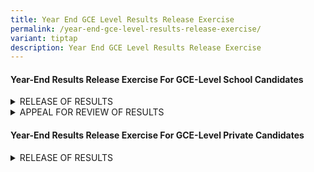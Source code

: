 ```yaml
---
title: Year End GCE Level Results Release Exercise
permalink: /year-end-gce-level-results-release-exercise/
variant: tiptap
description: Year End GCE Level Results Release Exercise
---
```

<h4><strong>Year-End Results Release Exercise For GCE-Level School Candidates</strong></h4>
<div data-type="detailGroup" class="isomer-accordion isomer-accordion-white">
<details class="isomer-details">
<summary>RELEASE OF RESULTS</summary>
<div data-type="detailsContent" class="isomer-details-content">
<p></p>
<p>The date of the Year-End results release exercise for your examinations
will be announced by your schools closer to the date of the exercise each
year. Prior to the announcement, you can refer to the tentative dates of
the exercise on&nbsp;<a href="https://www.seab.gov.sg/home/examinations/important-dates-for-candidates" rel="noopener noreferrer nofollow" target="_blank"><u>SEAB's website</u></a>.</p>
<p></p>
<p>You are to return to your school on the day of the release of the results
to collect your results.
<br>
<br>If you are unavailable on the day of the results release, please appoint
a proxy and inform your school in advance of the arrangement.</p>
</div>
</details>
<details class="isomer-details">
<summary>APPEAL FOR REVIEW OF RESULTS</summary>
<div data-type="detailsContent" class="isomer-details-content">
<p></p>
<p>You may appeal for a review of your results during the specified appeal
period&nbsp;through your school.</p>
<p></p>
<p>You will be notified of the appeal fee for each subject during each year's
results release exercise. All appeal fees are inclusive of GST. The appeal
is for the review of the marking of the scripts and a full clerical re-check.</p>
<p></p>
<p>Your appeal application would be submitted to SEAB for processing once
you have made the payment successfully.</p>
<p></p>
<p><strong>Note:</strong> Applications submitted after the appeal deadline
will not be accepted.</p>
<p></p>
<p><strong>Appeal Outcome</strong>
</p>
<p>You will receive the appeal outcome letter through your school by the
specified deadline. No report on your performance in the examination will
be provided.</p>
<p>If you have any clarifications, please contact your school.</p>
</div>
</details>
</div>
<h4><strong>Year-End Results Release Exercise For GCE-Level Private Candidates</strong></h4>
<div data-type="detailGroup" class="isomer-accordion-group isomer-accordion isomer-accordion-white">
<details class="isomer-details">
<summary>RELEASE OF RESULTS</summary>
<div data-type="detailsContent" class="isomer-details-content">
<p></p>
<p>The date of the Year-End results release exercise for your examinations
will be announced closer to the date of the exercise each year. Prior to
the announcement, you can refer to the tentative dates of the exercise
on&nbsp;<a href="https://www.seab.gov.sg/home/examinations/important-dates-for-candidates" rel="noopener noreferrer nofollow" target="_blank"><u>SEAB's website</u></a>.</p>
<p></p>
<p>You will receive your examination certificate if you have obtained at
least one Pass grade on one or more subjects. You can refer to this&nbsp;
<a href="https://www.seab.gov.sg/home/examinations/result-slips-examination-certificates-private-candidates" rel="noopener noreferrer nofollow" target="_blank"><u>link</u>
</a>&nbsp;for more information on the eligibility to receive an examination
certificate.</p>
<p></p>
<p>Your examination certificates will be delivered via registered mail within
one (1) month from the date of the release of the results, to&nbsp;the
address that you had provided to SEAB.</p>
<p></p>
<p>You can also view your examination results online via <a href="https://myexams.seab.gov.sg/" rel="noopener noreferrer nofollow" target="_blank"><u>SEAB’s Candidates Portal</u></a>&nbsp;during
the specified period.</p>
<p>&nbsp;</p>
<p>You may access the portal using the credentials that you used to create
your account during your examination registration. If you have forgotten
your login credentials, you may refer to this set of <a href="https://myexams.seab.gov.sg/faq" rel="noopener noreferrer nofollow" target="_blank"><u>FAQs</u></a>.</p>
</div>
</details>
</div>
<p></p>